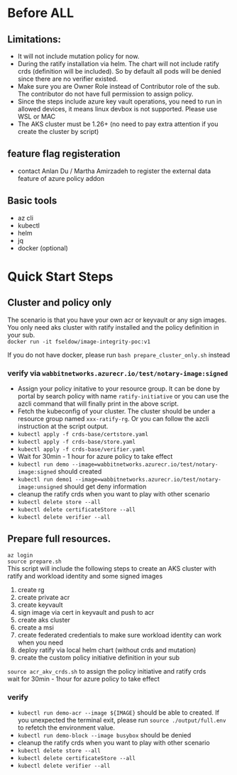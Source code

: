 # Before ALL
## Limitations:
- It will not include mutation policy for now.
- During the ratify installation via helm. The chart will not include ratify crds (definition will be included). So by default all pods will be denied since there are no verifier existed.
- Make sure you are Owner Role instead of Contributor role of the sub. The contributor do not have full permission to assign policy.
- Since the steps include azure key vault operations, you need to run in allowed devices, it means linux devbox is not supported. Please use WSL or MAC
- The AKS cluster must be 1.26+ (no need to pay extra attention if you create the cluster by script)

## feature flag registeration
- contact Anlan Du / Martha Amirzadeh to register the external data feature of azure policy addon

## Basic tools
- az cli
- kubectl
- helm
- jq
- docker (optional)

# Quick Start Steps
## Cluster and policy only
The scenario is that you have your own acr or keyvault or any sign images.  
You only need aks cluster with ratify installed and the policy definition in your sub.  
`docker run -it fseldow/image-integrity-poc:v1`

If you do not have docker, please run `bash prepare_cluster_only.sh` instead

### verify via `wabbitnetworks.azurecr.io/test/notary-image:signed`
- Assign your policy initative to your resource group. It can be done by portal by search policy with name `ratify-initiative` or you can use the azcli command that will finally print in the above script.
- Fetch the kubeconfig of your cluster. The cluster should be under a resource group named `xxx-ratify-rg`. Or you can follow the azcli instruction at the script output.
- `kubectl apply -f crds-base/certstore.yaml`
- `kubectl apply -f crds-base/store.yaml`
- `kubectl apply -f crds-base/verifier.yaml`
- Wait for 30min - 1 hour for azure policy to take effect
- `kubectl run demo --image=wabbitnetworks.azurecr.io/test/notary-image:signed` should created
- `kubectl run demo1 --image=wabbitnetworks.azurecr.io/test/notary-image:unsigned` should get deny information
- cleanup the ratify crds when you want to play with other scenario
- `kubectl delete store --all`
- `kubectl delete certificateStore --all`
- `kubectl delete verifier --all`

## Prepare full resources.
`az login`  
`source prepare.sh`  
This script will include the following steps to create an AKS cluster with ratify and workload identity and some signed images
1. create rg
1. create private acr
1. create keyvault
1. sign image via cert in keyvault and push to acr
1. create aks cluster
1. create a msi
1. create federated credentials to make sure workload identity can work when you need
1. deploy ratify via local helm chart (without crds and mutation)
1. create the custom policy initiative definition in your sub

`source acr_akv_crds.sh` to assign the policy initiative and ratify crds  
wait for 30min - 1hour for azure policy to take effect

### verify
- `kubectl run demo-acr --image ${IMAGE}` should be able to created. If you unexpected the terminal exit, please run `source ./output/full.env` to refetch the environment value.
- `kubectl run demo-block --image busybox` should be denied
- cleanup the ratify crds when you want to play with other scenario
- `kubectl delete store --all`
- `kubectl delete certificateStore --all`
- `kubectl delete verifier --all`